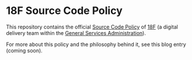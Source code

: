 # 18F Source Code Policy

This repository contains the official [Source Code Policy](18f-source-code-policy.md) of [18F](https://18f.gsa.gov/) (a digital delivery team within the [General Services Administration](http://gsa.gov)).

For more about this policy and the philosophy behind it, see this blog entry (coming soon).
